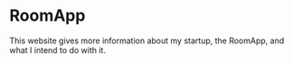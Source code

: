 # RoomApp

This website gives more information about my startup, the RoomApp, and what I intend to do with it.
